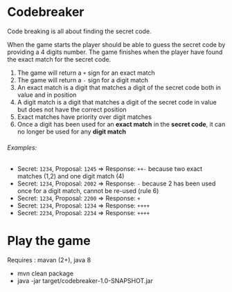 # Codebreaker

Code breaking is all about finding the secret code.

When the game starts the player should be able to guess the secret code by providing a 4 digits number. The game finishes when the player have found the exact match for the secret code.

1. The game will return a `+` sign for an exact match
2. The game will return a `-` sign for a digit match
3. An exact match is a digit that matches a digit of the secret code both in value and in position
4. A digit match is a digit that matches a digit of the secret code in value but does not have the correct position
5. Exact matches have priority over digit matches
6. Once a digit has been used for an **exact match** in the **secret code**, it can no longer be used for any **digit match**


###### Examples: 

* Secret: `1234`, Proposal: `1245` ⇒ Response: `++-` because two exact matches (1,2) and one digit match (4)
* Secret: `1234`, Proposal: `2002` ⇒ Response: `-` because 2 has been used once for a digit match, cannot be re-used (rule 6)
* Secret: `1234`, Proposal: `2200` ⇒ Response: `+`
* Secret: `1234`, Proposal: `1234` ⇒ Response: `++++`
* Secret: `2234`, Proposal: `2234` ⇒ Response: `++++`

# Play the game

Requires : mavan (2+), java 8

* mvn clean package
* java -jar target/codebreaker-1.0-SNAPSHOT.jar

